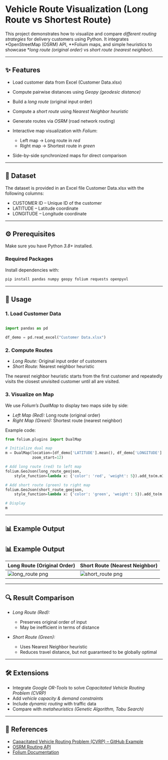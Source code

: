 # Vehicle Route Visualization (Long Route vs Shortest Route)

This project demonstrates how to visualize and compare *different routing strategies* for delivery customers using Python.
It integrates *OpenStreetMap (OSRM) API, **Folium maps, and simple heuristics to showcase **long route (original order)* vs *short route (nearest neighbor)*.

---

## ✨ Features

* Load customer data from Excel (Customer Data.xlsx)
* Compute pairwise distances using *Geopy (geodesic distance)*
* Build a *long route* (original input order)
* Compute a *short route* using *Nearest Neighbor heuristic*
* Generate routes via *OSRM* (road network routing)
* Interactive map visualization with *Folium*:

  * Left map → Long route in *red*
  * Right map → Shortest route in *green*
* Side-by-side synchronized maps for direct comparison

---

## 📂 Dataset

The dataset is provided in an Excel file Customer Data.xlsx with the following columns:

* CUSTOMER ID – Unique ID of the customer
* LATITUDE – Latitude coordinate
* LONGITUDE – Longitude coordinate

---

## ⚙ Prerequisites

Make sure you have Python *3.8+* installed.

### Required Packages

Install dependencies with:

```bash
pip install pandas numpy geopy folium requests openpyxl

```

---

## 🚀 Usage

### 1. Load Customer Data

```python

import pandas as pd

df_demo = pd.read_excel("Customer Data.xlsx")
```


### 2. Compute Routes

* *Long Route:* Original input order of customers
* *Short Route:* Nearest neighbor heuristic

The nearest neighbor heuristic starts from the first customer and repeatedly visits the closest unvisited customer until all are visited.

### 3. Visualize on Map

We use *Folium’s DualMap* to display two maps side by side:

* *Left Map (Red):* Long route (original order)
* *Right Map (Green):* Shortest route (nearest neighbor)

Example code:

```python
from folium.plugins import DualMap

# Initialize dual map
m = DualMap(location=[df_demo['LATITUDE'].mean(), df_demo['LONGITUDE'].mean()],
            zoom_start=12)

# Add long route (red) to left map
folium.GeoJson(long_route_geojson,
    style_function=lambda x: {'color': 'red', 'weight': 5}).add_to(m.m1)

# Add short route (green) to right map
folium.GeoJson(short_route_geojson,
    style_function=lambda x: {'color': 'green', 'weight': 5}).add_to(m.m2)

# Display
m
```

---

## 📊 Example Output

## 📊 Example Output

| Long Route (Original Order)        | Short Route (Nearest Neighbor)       |
| ---------------------------------- | ------------------------------------ |
|![long_route png](docs/long_route.png)|![short_route png](docs/short_route.png)


---

## 🔍 Result Comparison

* *Long Route (Red):*

  * Preserves original order of input
  * May be inefficient in terms of distance
* *Short Route (Green):*

  * Uses Nearest Neighbor heuristic
  * Reduces travel distance, but not guaranteed to be globally optimal

---

## 🛠 Extensions

* Integrate *Google OR-Tools* to solve *Capacitated Vehicle Routing Problem (CVRP)*
* Add *vehicle capacity & demand constraints*
* Include *dynamic routing* with traffic data
* Compare with *metaheuristics (Genetic Algorithm, Tabu Search)*

---

## 📖 References

* [Capacitated Vehicle Routing Problem (CVRP) – GitHub Example](https://github.com/ngchunlong279645/Capacitated-Vehicle-Routing-Problem-CVRP-)
* [OSRM Routing API](http://project-osrm.org/)
* [Folium Documentation](https://python-visualization.github.io/folium/)


